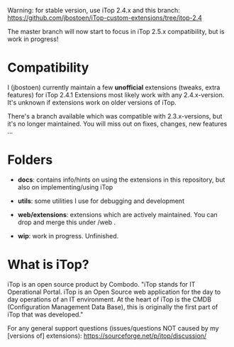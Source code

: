 Warning: for stable version, use iTop 2.4.x and this branch: https://github.com/jbostoen/iTop-custom-extensions/tree/itop-2.4 

The master branch will now start to focus in iTop 2.5.x compatibility, but is work in progress!


# Compatibility
I (jbostoen) currently maintain a few **unofficial** extensions (tweaks, extra features) for iTop 2.4.1
Extensions most likely work with any 2.4.x-version. 
It's unknown if extensions work on older versions of iTop. 

There's a branch available which was compatible with 2.3.x-versions, but it's no longer maintained.
You will miss out on fixes, changes, new features ...
 
 
# Folders
- **docs**: contains info/hints on using the extensions in this repository, but also on implementing/using iTop
- **utils**: some utilities I use for debugging and development
- **web/extensions**: extensions which are actively maintained. You can drop and merge this under <iTop folder>/web .

- **wip**: work in progress. Unfinished.


# What is iTop?
iTop is an open source product by Combodo. "iTop stands for IT Operational Portal. iTop is an Open Source web application for the day to day operations of an IT environment. At the heart of iTop is the CMDB (Configuration Management Data Base), this is originally the first part of iTop that was developed." 

For any general support questions (issues/questions NOT caused by my [versions of] extensions): https://sourceforge.net/p/itop/discussion/
